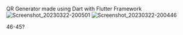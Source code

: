 QR Generator made using Dart with Flutter Framework
![Screenshot_20230322-200501](https://user-images.githubusercontent.com/90466465/226914189-4fc264a8-0c7a-41f9-8c60-4734d8da5d49.png)
![Screenshot_20230322-200446](https://user-images.githubusercontent.com/90466465/226914207-3eef3166-145a-457d-a031-d1e5cb28eda5.png)

46-45?
